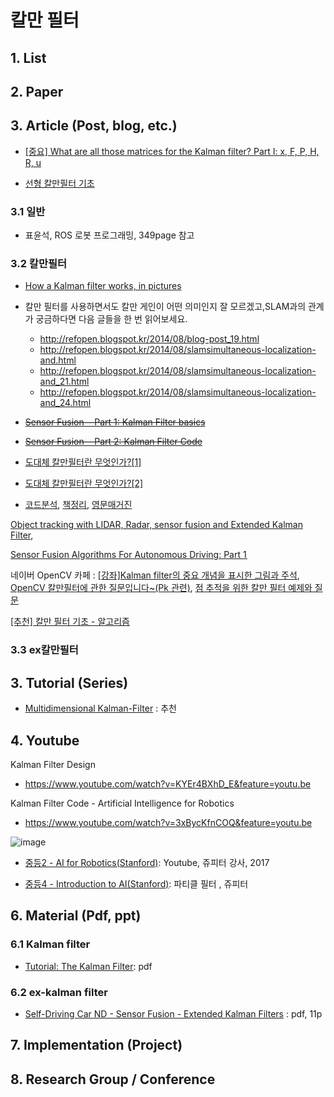 # 칼만 필터 



## 1. List



## 2. Paper



## 3. Article (Post, blog, etc.)


- [[중요] What are all those matrices for the Kalman filter? Part I: x, F, P, H, R, u](https://discussions.udacity.com/t/what-are-all-those-matrices-for-the-kalman-filter-part-i-x-f-p-h-r-u/57046)

- [선형 칼만필터 기초](https://arx.appi.keio.ac.jp/wp-content/uploads/2018/01/test.pdf)

### 3.1 일반 


- 표윤석, ROS 로봇 프로그래밍, 349page 참고 


### 3.2 칼만필터

- [How a Kalman filter works, in pictures](http://www.bzarg.com/p/how-a-kalman-filter-works-in-pictures/)

- 칼만 필터를 사용하면서도 칼만 게인이 어떤 의미인지 잘 모르겠고,SLAM과의 관계가 궁금하다면 다음 글들을 한 번 읽어보세요.
    - http://refopen.blogspot.kr/2014/08/blog-post_19.html
    - http://refopen.blogspot.kr/2014/08/slamsimultaneous-localization-and.html
    - http://refopen.blogspot.kr/2014/08/slamsimultaneous-localization-and_21.html
    - http://refopen.blogspot.kr/2014/08/slamsimultaneous-localization-and_24.html


- ~~[Sensor Fusion — Part 1: Kalman Filter basics](https://towardsdatascience.com/sensor-fusion-part-1-kalman-filter-basics-4692a653a74c)~~

- ~~[Sensor Fusion — Part 2: Kalman Filter Code](https://towardsdatascience.com/sensor-fusion-part-2-kalman-filter-code-78b82c63dcd)~~

- [도대체 칼만필터란 무엇인가?\[1\]](https://blog.naver.com/pjy6075/221228342912)
 
- [도대체 칼만필터란 무엇인가?\[2\]](https://blog.naver.com/pjy6075/221244351376)
 
- [코드분석](http://msnayana.blog.me/80107534127), [책정리](http://msnayana.blog.me/80144116755), [영문매거진](http://academic.csuohio.edu/simond/courses/eec644/kalman.pdf)  

[Object tracking with LIDAR, Radar, sensor fusion and Extended Kalman Filter](http://www.coldvision.io/2017/04/15/object-tracking-with-lidar-radar-sensor-fusion-and-extended-kalman-filter/),

[Sensor Fusion Algorithms For Autonomous Driving: Part 1 ](https://medium.com/@wilburdes/sensor-fusion-algorithms-for-autonomous-driving-part-1-the-kalman-filter-and-extended-kalman-a4eab8a833dd)

네이버 OpenCV 카페 : [[강좌]Kalman filter의 중요 개념을 표시한 그림과 주석](https://cafe.naver.com/opencv/1647), [
OpenCV 칼만필터에 관한 질문입니다~(Pk 관련)](https://cafe.naver.com/opencv/8734), [점 추적을 위한 칼만 필터 예제와 질문](https://cafe.naver.com/opencv/13685)

[[추천] 칼만 필터 기초 - 알고리즘](http://lovely-embedded.tistory.com/15)





### 3.3 ex칼만필터 


## 3. Tutorial (Series)

- [Multidimensional Kalman-Filter](https://github.com/balzer82/Kalman) : 추천 


## 4. Youtube

Kalman Filter Design
- https://www.youtube.com/watch?v=KYEr4BXhD_E&feature=youtu.be

Kalman Filter Code - Artificial Intelligence for Robotics
- https://www.youtube.com/watch?v=3xBycKfnCOQ&feature=youtu.be




![image](https://user-images.githubusercontent.com/17797922/40107264-bb9a86e4-5932-11e8-8d47-aa0ed5aef6ef.png)

- [중등2 - AI for Robotics\(Stanford\)](https://www.youtube.com/playlist?list=PLlSZlNj22M7RJ_6BW8w699SucNXzZZo83): Youtube, 쥬피터 강사, 2017


- [중등4 - Introduction to AI\(Stanford\)](https://www.youtube.com/playlist?list=PLlSZlNj22M7RtNfjq94w2m4E9U4Y1sAG5): 파티클 필터 , 쥬피터





## 6. Material (Pdf, ppt)

### 6.1 Kalman filter
- [Tutorial: The Kalman Filter](http://web.mit.edu/kirtley/kirtley/binlustuff/literature/control/Kalman%20filter.pdf): pdf 

### 6.2 ex-kalman filter

- [Self-Driving Car ND - Sensor Fusion - Extended Kalman Filters](https://d17h27t6h515a5.cloudfront.net/topher/2017/February/58b461d5_sensor-fusion-ekf-reference/sensor-fusion-ekf-reference.pdf) : pdf, 11p

## 7. Implementation (Project)


## 8. Research Group / Conference 





